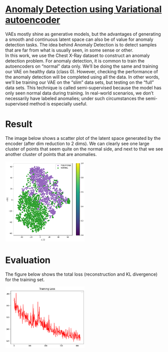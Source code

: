 # [Anomaly Detection using Variational autoencoder](https://github.com/amousavi9/Anomaly-Detection-using-VAE)
VAEs mostly shine as generative models, but the advantages of generating a smooth and continuous latent space can also be of value for anomaly detection tasks. The idea behind Anomaly Detection is to detect samples that are far from what is usually seen, in some sense or other.         
In this work, we use the Chest X-Ray dataset to construct an anomaly detection problem. For anomaly detection, it is common to train the autoencoders on “normal” data only. We’ll be doing the same and training our VAE on healthy data (class 0). However, checking the performance of the anomaly detection will be completed using all the data. In other words, we’ll be training our VAE on the “slim” data sets, but testing on the “full” data sets. This technique is called semi-supervised because the model has only seen normal data during training. In real-world scenarios, we don’t necessarily have labeled anomalies; under such circumstances the semi-supervised method is especially useful.


# Result
The image below shows a scatter plot of the latent space generated by the encoder (after dim reduction to 2 dims). We can clearly see one large cluster of points that seem quite on the normal side, and next to that we see another cluster of points that are anomalies.
<p align="left" width="100%">
    <img width="50%" src="https://github.com/amousavi9/Anomaly-Detection-using-VAE/blob/main/figs/latent_space.jpg">
</p>

# Evaluation
The figure below shows the total loss (reconstruction and KL divergence) for the training set.
<p align="left" width="100%">
    <img width="50%" src="https://github.com/amousavi9/Anomaly-Detection-using-VAE/blob/main/figs/loss.jpg">
</p>

